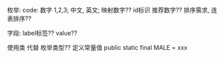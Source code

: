 枚举:
    code: 数字 1,2,3; 中文, 英文; 映射数字?? id标识 推荐数字?? 
    排序需求, 连表排序??

字段:
    label标签??
    value??

使用类 代替 枚举类型?? 
    定义常量值 public static final MALE = xxx
